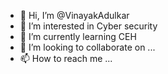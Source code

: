 - 👋 Hi, I’m @VinayakAdulkar
- 👀 I’m interested in Cyber security
- 🌱 I’m currently learning CEH
- 💞️ I’m looking to collaborate on ...
- 📫 How to reach me ...

<!---
VinayakAdulkar/VinayakAdulkar is a ✨ special ✨ repository because its `README.md` (this file) appears on your GitHub profile.
You can click the Preview link to take a look at your changes.
--->
